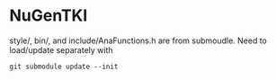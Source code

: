 # NuGenTKI

style/, bin/, and include/AnaFunctions.h are from submoudle. Need to load/update separately with
   ```
   git submodule update --init
   ```
